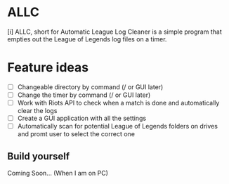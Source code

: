 # ALLC

[i] ALLC, short for Automatic League Log Cleaner is a simple program that empties out the League of Legends log files on a timer.


# Feature ideas

- [ ] Changeable directory by command (/ or GUI later)
- [ ] Change the timer by command (/ or GUI later)
- [ ] Work with Riots API to check when a match is done and automatically clear the logs
- [ ] Create a GUI application with all the settings
- [ ] Automatically scan for potential League of Legends folders on drives and promt user to select the correct one

## Build yourself

Coming Soon... (When I am on PC)